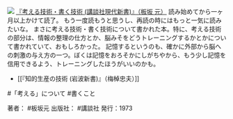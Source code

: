 
[![](https://images-fe.ssl-images-amazon.com/images/I/41SQ3NM1D7L._SL160_.jpg)](http://www.amazon.co.jp/exec/obidos/ASIN/4061157272/choiyaki81-22/ref=nosim)
[『考える技術・書く技術 (講談社現代新書)』（板坂 元）](http://www.amazon.co.jp/exec/obidos/ASIN/4061157272/choiyaki81-22/ref=nosim)
読み始めてから一ヶ月以上かけて読了。
もう一度読もうと思うし、再読の時にはもっと一気に読みたいな。
まさに考える技術・書く技術について書かれた本。特に、考える技術の部分は、情報の整理の仕方とか、脳みそをどうトレーニングするかとかについて書かれていて、おもしろかった。
記憶するというのも、確かに外部から脳への刺激の与え方の一つ。ぼくは記憶をおろそかにしがちやから、もう少し記憶を信用できるよう、トレーニングしたほうがいいのかも。

- [[『知的生産の技術 (岩波新書)』（梅棹忠夫）]]

#「考える」について #書くこと 

著者： #板坂元 
出版社： #講談社
発行：1973
